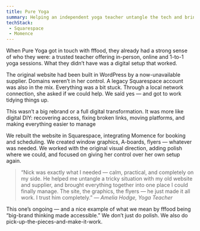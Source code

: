 ```yaml
---
title: Pure Yoga
summary: Helping an independent yoga teacher untangle the tech and bring everything into focus.
techStack: 
 - Squarespace
 - Momence
---    
```

When Pure Yoga got in touch with fffood, they already had a strong sense of who they were: a trusted teacher offering in-person, online and 1-to-1 yoga sessions. What they didn’t have was a digital setup that worked.

The original website had been built in WordPress by a now-unavailable supplier. Domains weren’t in her control. A legacy Squarespace account was also in the mix. Everything was a bit stuck. Through a local network connection, she asked if we could help. We said yes — and got to work tidying things up.

This wasn’t a big rebrand or a full digital transformation. It was more like digital DIY: recovering access, fixing broken links, moving platforms, and making everything easier to manage

We rebuilt the website in Squarespace, integrating Momence for booking and scheduling. We created window graphics, A-boards, flyers — whatever was needed. We worked with the original visual direction, adding polish where we could, and focused on giving her control over her own setup again.

<blockquote>
    “Nick was exactly what I needed — calm, practical, and completely on my side. He helped me untangle a tricky situation with my old website and supplier, and brought everything together into one place I could finally manage. The site, the graphics, the flyers — he just made it all work. I trust him completely.”
    <cite>— Amelia Hodge, Yoga Teacher</cite>
</blockquote>

This one’s ongoing — and a nice example of what we mean by fffood being “big-brand thinking made accessible.” We don’t just do polish. We also do pick-up-the-pieces-and-make-it-work.
